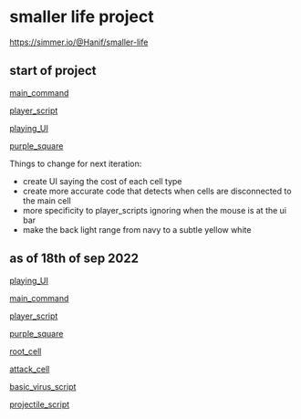 # smaller life project
https://simmer.io/@Hanif/smaller-life

## start of project
[main_command](https://github.com/Hanif-Musaheb/CS_A_level/blob/main/content/smaller%20life/main_command.cs)

[player_script](https://github.com/Hanif-Musaheb/CS_A_level/blob/main/content/smaller%20life/player_script.cs)

[playing_UI](https://github.com/Hanif-Musaheb/CS_A_level/blob/main/content/smaller%20life/playing_UI.cs)

[purple_square](https://github.com/Hanif-Musaheb/CS_A_level/blob/main/content/smaller%20life/purple_square.cs)

Things to change for next iteration:
- create UI saying the cost of each cell type
- create more accurate code that detects when cells are disconnected to the main cell
- more specificity to player_scripts ignoring when the mouse is at the ui bar
- make the back light range from navy to a subtle yellow white


## as of 18th of sep 2022
[playing_UI](https://github.com/Hanif-Musaheb/CS_A_level/blob/main/content/smaller%20life/as%20of%2018th%20sep/playing_UI.cs)

[main_command](https://github.com/Hanif-Musaheb/CS_A_level/blob/main/content/smaller%20life/as%20of%2018th%20sep/main_command.cs)

[player_script](https://github.com/Hanif-Musaheb/CS_A_level/blob/main/content/smaller%20life/as%20of%2018th%20sep/player_script.cs)

[purple_square](https://github.com/Hanif-Musaheb/CS_A_level/blob/main/content/smaller%20life/as%20of%2018th%20sep/purple_square.cs)

[root_cell](https://github.com/Hanif-Musaheb/CS_A_level/blob/main/content/smaller%20life/as%20of%2018th%20sep/root_cell.cs)

[attack_cell](https://github.com/Hanif-Musaheb/CS_A_level/blob/main/content/smaller%20life/as%20of%2018th%20sep/attack_cell_script.cs)

[basic_virus_script](https://github.com/Hanif-Musaheb/CS_A_level/blob/main/content/smaller%20life/as%20of%2018th%20sep/basic_virus_script.cs)

[projectile_script](https://github.com/Hanif-Musaheb/CS_A_level/blob/main/content/smaller%20life/as%20of%2018th%20sep/projectile_script.cs)
